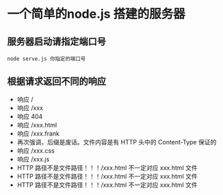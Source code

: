 # 一个简单的node.js 搭建的服务器

## 服务器启动请指定端口号
```
node serve.js 你指定的端口号
```

## 根据请求返回不同的响应
* 响应 /
* 响应 /xxx
* 响应 404
* 响应 /xxx.html
* 响应 /xxx.frank
* 再次强调，后缀是废话。文件内容是有 HTTP 头中的 Content-Type 保证的
* 响应 /xxx.css
* 响应 /xxx.js
* HTTP 路径不是文件路径！！！/xxx.html 不一定对应 xxx.html 文件
* HTTP 路径不是文件路径！！！/xxx.html 不一定对应 xxx.html 文件
* HTTP 路径不是文件路径！！！/xxx.html 不一定对应 xxx.html 文件

